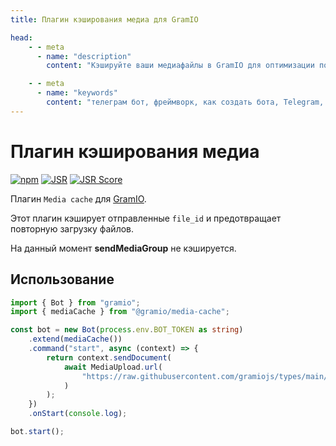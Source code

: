 ```yaml
---
title: Плагин кэширования медиа для GramIO

head:
    - - meta
      - name: "description"
        content: "Кэшируйте ваши медиафайлы в GramIO для оптимизации повторной отправки"

    - - meta
      - name: "keywords"
        content: "телеграм бот, фреймворк, как создать бота, Telegram, Telegram Bot API, GramIO, TypeScript, JavaScript, Node.JS, Nodejs, Deno, Bun, плагин кэширования медиа, кэширование file_id, повторная отправка медиа, оптимизация медиа-файлов, хранение идентификаторов медиа, управление file_id, Redis хранилище медиа, локальное хранилище медиа, адаптеры хранилищ, кэширование изображений, кэширование видео, увеличение производительности, оптимизация трафика"
---
```


# Плагин кэширования медиа

<div class="badges">

[![npm](https://img.shields.io/npm/v/@gramio/media-cache?logo=npm&style=flat&labelColor=000&color=3b82f6)](https://www.npmjs.org/package/@gramio/media-cache)
[![JSR](https://jsr.io/badges/@gramio/media-cache)](https://jsr.io/@gramio/media-cache)
[![JSR Score](https://jsr.io/badges/@gramio/media-cache/score)](https://jsr.io/@gramio/media-cache)

</div>

Плагин `Media cache` для [GramIO](https://gramio.dev/).

Этот плагин кэширует отправленные `file_id` и предотвращает повторную загрузку файлов.

На данный момент **sendMediaGroup** не кэшируется.

## Использование

```ts
import { Bot } from "gramio";
import { mediaCache } from "@gramio/media-cache";

const bot = new Bot(process.env.BOT_TOKEN as string)
    .extend(mediaCache())
    .command("start", async (context) => {
        return context.sendDocument(
            await MediaUpload.url(
                "https://raw.githubusercontent.com/gramiojs/types/main/README.md"
            )
        );
    })
    .onStart(console.log);

bot.start();
``` 